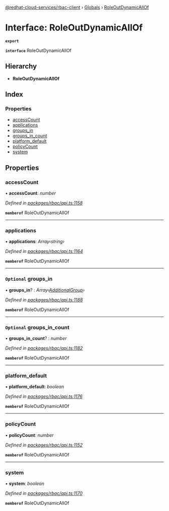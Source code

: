 [@redhat-cloud-services/rbac-client](../README.md) › [Globals](../globals.md) › [RoleOutDynamicAllOf](roleoutdynamicallof.md)

# Interface: RoleOutDynamicAllOf

**`export`** 

**`interface`** RoleOutDynamicAllOf

## Hierarchy

* **RoleOutDynamicAllOf**

## Index

### Properties

* [accessCount](roleoutdynamicallof.md#accesscount)
* [applications](roleoutdynamicallof.md#applications)
* [groups_in](roleoutdynamicallof.md#optional-groups_in)
* [groups_in_count](roleoutdynamicallof.md#optional-groups_in_count)
* [platform_default](roleoutdynamicallof.md#platform_default)
* [policyCount](roleoutdynamicallof.md#policycount)
* [system](roleoutdynamicallof.md#system)

## Properties

###  accessCount

• **accessCount**: *number*

*Defined in [packages/rbac/api.ts:1158](https://github.com/leSamo/javascript-clients/blob/master/packages/rbac/api.ts#L1158)*

**`memberof`** RoleOutDynamicAllOf

___

###  applications

• **applications**: *Array‹string›*

*Defined in [packages/rbac/api.ts:1164](https://github.com/leSamo/javascript-clients/blob/master/packages/rbac/api.ts#L1164)*

**`memberof`** RoleOutDynamicAllOf

___

### `Optional` groups_in

• **groups_in**? : *Array‹[AdditionalGroup](additionalgroup.md)›*

*Defined in [packages/rbac/api.ts:1188](https://github.com/leSamo/javascript-clients/blob/master/packages/rbac/api.ts#L1188)*

**`memberof`** RoleOutDynamicAllOf

___

### `Optional` groups_in_count

• **groups_in_count**? : *number*

*Defined in [packages/rbac/api.ts:1182](https://github.com/leSamo/javascript-clients/blob/master/packages/rbac/api.ts#L1182)*

**`memberof`** RoleOutDynamicAllOf

___

###  platform_default

• **platform_default**: *boolean*

*Defined in [packages/rbac/api.ts:1176](https://github.com/leSamo/javascript-clients/blob/master/packages/rbac/api.ts#L1176)*

**`memberof`** RoleOutDynamicAllOf

___

###  policyCount

• **policyCount**: *number*

*Defined in [packages/rbac/api.ts:1152](https://github.com/leSamo/javascript-clients/blob/master/packages/rbac/api.ts#L1152)*

**`memberof`** RoleOutDynamicAllOf

___

###  system

• **system**: *boolean*

*Defined in [packages/rbac/api.ts:1170](https://github.com/leSamo/javascript-clients/blob/master/packages/rbac/api.ts#L1170)*

**`memberof`** RoleOutDynamicAllOf
